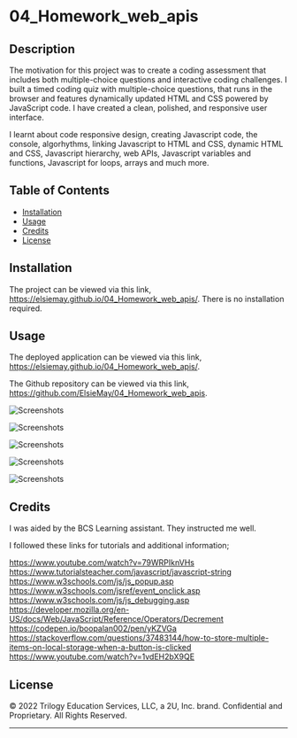 # 04_Homework_web_apis

## Description

The motivation for this project was to create a coding assessment that includes both multiple-choice questions and interactive coding challenges. I built a timed coding quiz with multiple-choice questions, that runs in the browser and features dynamically updated HTML and CSS powered by JavaScript code. I have created a clean, polished, and responsive user interface.

I learnt about code responsive design, creating Javascript code, the console, algorhythms, linking Javascript to HTML and CSS, dynamic HTML and CSS, Javascript hierarchy, web APIs, Javascript variables and functions, Javascript for loops, arrays and much more.

## Table of Contents

- [Installation](#installation)
- [Usage](#usage)
- [Credits](#credits)
- [License](#license)

## Installation

The project can be viewed via this link, https://elsiemay.github.io/04_Homework_web_apis/. There is no installation required.

## Usage

The deployed application can be viewed via this link, https://elsiemay.github.io/04_Homework_web_apis/.

The Github repository can be viewed via this link, https://github.com/ElsieMay/04_Homework_web_apis.

![Screenshots](https://github.com/ElsieMay/04_Homework_web_apis/blob/main/assets/images/Screen%20Shot%202022-03-17%20at%208.29.35%20pm.png)

![Screenshots](https://github.com/ElsieMay/04_Homework_web_apis/blob/main/assets/images/Screen%20Shot%202022-03-17%20at%208.29.40%20pm.png)

![Screenshots](https://github.com/ElsieMay/04_Homework_web_apis/blob/main/assets/images/Screen%20Shot%202022-03-17%20at%208.29.49%20pm.png)

![Screenshots](https://github.com/ElsieMay/04_Homework_web_apis/blob/main/assets/images/Screen%20Shot%202022-03-17%20at%208.30.11%20pm.png)

![Screenshots](https://github.com/ElsieMay/04_Homework_web_apis/blob/main/assets/images/Screen%20Shot%202022-03-17%20at%208.30.24%20pm.png)

## Credits

I was aided by the BCS Learning assistant. They instructed me well.

I followed these links for tutorials and additional information;

https://www.youtube.com/watch?v=79WRPIknVHs
https://www.tutorialsteacher.com/javascript/javascript-string
https://www.w3schools.com/js/js_popup.asp
https://www.w3schools.com/jsref/event_onclick.asp
https://www.w3schools.com/js/js_debugging.asp
https://developer.mozilla.org/en-US/docs/Web/JavaScript/Reference/Operators/Decrement
https://codepen.io/boopalan002/pen/yKZVGa
https://stackoverflow.com/questions/37483144/how-to-store-multiple-items-on-local-storage-when-a-button-is-clicked
https://www.youtube.com/watch?v=1vdEH2bX9QE

## License

© 2022 Trilogy Education Services, LLC, a 2U, Inc. brand. Confidential and Proprietary. All Rights Reserved.

---
